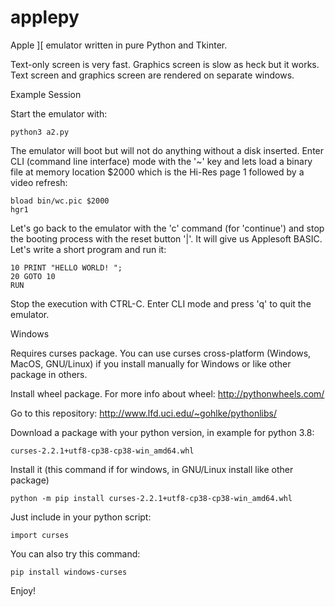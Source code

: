 # applepy
Apple ][ emulator written in pure Python and Tkinter.

Text-only screen is very fast. Graphics screen is slow as heck but it works. Text screen and graphics screen are rendered on separate windows.

Example Session

Start the emulator with:

    python3 a2.py
    
The emulator will boot but will not do anything without a disk inserted. Enter CLI (command line interface) mode with the '~' key and lets load a binary file at memory location $2000 which is the Hi-Res page 1 followed by a video refresh:

    bload bin/wc.pic $2000
    hgr1

Let's go back to the emulator with the 'c' command (for 'continue') and stop the booting process with the reset button '|'. It will give us Applesoft BASIC. Let's write a short program and run it:

    10 PRINT "HELLO WORLD! ";
    20 GOTO 10
    RUN

Stop the execution with CTRL-C. Enter CLI mode and press 'q' to quit the emulator.

Windows

Requires curses package. You can use curses cross-platform (Windows, MacOS, GNU/Linux) if you install manually for Windows or like other package in others.

Install wheel package. For more info about wheel: http://pythonwheels.com/

Go to this repository: http://www.lfd.uci.edu/~gohlke/pythonlibs/

Download a package with your python version, in example for python 3.8:

    curses‑2.2.1+utf8‑cp38‑cp38‑win_amd64.whl

Install it (this command if for windows, in GNU/Linux install like other package)

    python -m pip install curses‑2.2.1+utf8‑cp38‑cp38‑win_amd64.whl

Just include in your python script:

    import curses

You can also try this command:

    pip install windows-curses

Enjoy!
